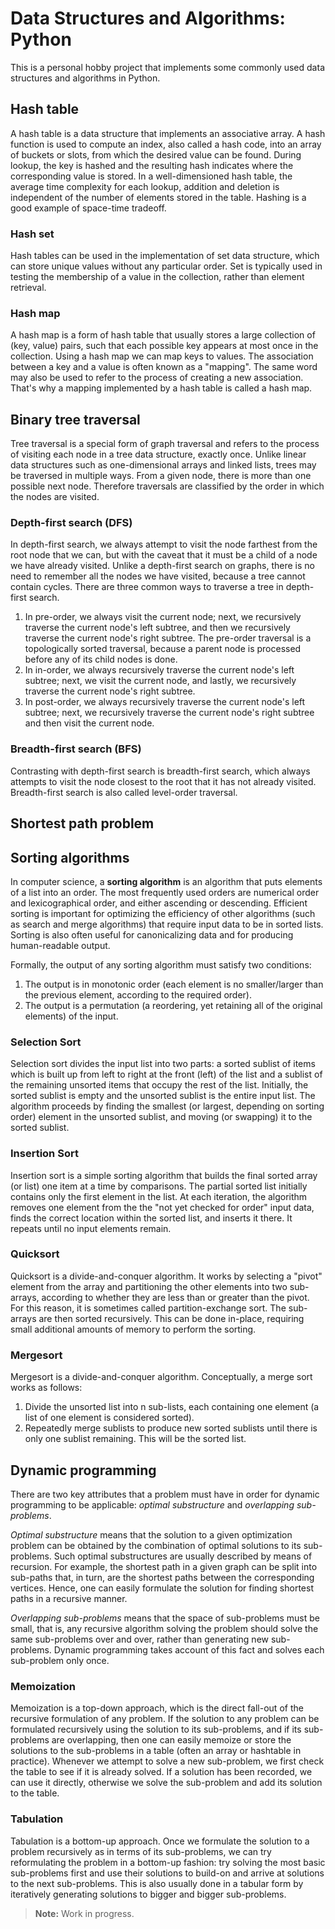 # Data Structures and Algorithms: Python

This is a personal hobby project that implements some commonly used data structures and algorithms in Python.

## Hash table

A hash table is a data structure that implements an associative array. A hash function is used to compute an index, also called a hash code, into an array of buckets or slots, from which the desired value can be found. During lookup, the key is hashed and the resulting hash indicates where the corresponding value is stored. In a well-dimensioned hash table, the average time complexity for each lookup, addition and deletion is independent of the number of elements stored in the table. Hashing is a good example of space-time tradeoff.

### Hash set
Hash tables can be used in the implementation of set data structure, which can store unique values without any particular order. Set is typically used in testing the membership of a value in the collection, rather than element retrieval.

### Hash map
A hash map is a form of hash table that usually stores a large collection of (key, value) pairs, such that each possible key appears at most once in the collection. Using a hash map we can map keys to values. The association between a key and a value is often known as a "mapping". The same word may also be used to refer to the process of creating a new association. That's why a mapping implemented by a hash table is called a hash map.

## Binary tree traversal

Tree traversal is a special form of graph traversal and refers to the process of visiting each node in a tree data structure, exactly once. Unlike linear data structures such as one-dimensional arrays and linked lists, trees may be traversed in multiple ways. From a given node, there is more than one possible next node. Therefore traversals are classified by the order in which the nodes are visited.

### Depth-first search (DFS)
In depth-first search, we always attempt to visit the node farthest from the root node that we can, but with the caveat that it must be a child of a node we have already visited. Unlike a depth-first search on graphs, there is no need to remember all the nodes we have visited, because a tree cannot contain cycles. There are three common ways to traverse a tree in depth-first search.

1. In pre-order, we always visit the current node; next, we recursively traverse the current node's left subtree, and then we recursively traverse the current node's right subtree. The pre-order traversal is a topologically sorted traversal, because a parent node is processed before any of its child nodes is done.
2. In in-order, we always recursively traverse the current node's left subtree; next, we visit the current node, and lastly, we recursively traverse the current node's right subtree.
3. In post-order, we always recursively traverse the current node's left subtree; next, we recursively traverse the current node's right subtree and then visit the current node.

### Breadth-first search (BFS)
Contrasting with depth-first search is breadth-first search, which always attempts to visit the node closest to the root that it has not already visited. Breadth-first search is also called level-order traversal.

## Shortest path problem

## Sorting algorithms

In computer science, a **sorting algorithm** is an algorithm that puts elements of a list into an order. The most frequently used orders are numerical order and lexicographical order, and either ascending or descending. Efficient sorting is important for optimizing the efficiency of other algorithms (such as search and merge algorithms) that require input data to be in sorted lists. Sorting is also often useful for canonicalizing data and for producing human-readable output.

Formally, the output of any sorting algorithm must satisfy two conditions:

1. The output is in monotonic order (each element is no smaller/larger than the previous element, according to the required order).
2. The output is a permutation (a reordering, yet retaining all of the original elements) of the input.

### Selection Sort
Selection sort divides the input list into two parts: a sorted sublist of items which is built up from left to right at the front (left) of the list and a sublist of the remaining unsorted items that occupy the rest of the list. Initially, the sorted sublist is empty and the unsorted sublist is the entire input list. The algorithm proceeds by finding the smallest (or largest, depending on sorting order) element in the unsorted sublist, and moving (or swapping) it to the sorted sublist.

### Insertion Sort
Insertion sort is a simple sorting algorithm that builds the final sorted array (or list) one item at a time by comparisons. The partial sorted list initially contains only the first element in the list. At each iteration, the algorithm removes one element from the the "not yet checked for order" input data, finds the correct location within the sorted list, and inserts it there. It repeats until no input elements remain.

### Quicksort
Quicksort is a divide-and-conquer algorithm. It works by selecting a "pivot" element from the array and partitioning the other elements into two sub-arrays, according to whether they are less than or greater than the pivot. For this reason, it is sometimes called partition-exchange sort. The sub-arrays are then sorted recursively. This can be done in-place, requiring small additional amounts of memory to perform the sorting.

### Mergesort
Mergesort is a divide-and-conquer algorithm. Conceptually, a merge sort works as follows:
1. Divide the unsorted list into n sub-lists, each containing one element (a list of one element is considered sorted).
2. Repeatedly merge sublists to produce new sorted sublists until there is only one sublist remaining. This will be the sorted list.

## Dynamic programming

There are two key attributes that a problem must have in order for dynamic programming to be applicable: _optimal substructure_ and _overlapping sub-problems_.

_Optimal substructure_ means that the solution to a given optimization problem can be obtained by the combination of optimal solutions to its sub-problems. Such optimal substructures are usually described by means of recursion. For example, the shortest path in a given graph can be split into sub-paths that, in turn, are the shortest paths between the corresponding vertices. Hence, one can easily formulate the solution for finding shortest paths in a recursive manner.

_Overlapping sub-problems_ means that the space of sub-problems must be small, that is, any recursive algorithm solving the problem should solve the same sub-problems over and over, rather than generating new sub-problems. Dynamic programming takes account of this fact and solves each sub-problem only once.

### Memoization
Memoization is a top-down approach, which is the direct fall-out of the recursive formulation of any problem. If the solution to any problem can be formulated recursively using the solution to its sub-problems, and if its sub-problems are overlapping, then one can easily memoize or store the solutions to the sub-problems in a table (often an array or hashtable in practice). Whenever we attempt to solve a new sub-problem, we first check the table to see if it is already solved. If a solution has been recorded, we can use it directly, otherwise we solve the sub-problem and add its solution to the table.

### Tabulation
Tabulation is a bottom-up approach. Once we formulate the solution to a problem recursively as in terms of its sub-problems, we can try reformulating the problem in a bottom-up fashion: try solving the most basic sub-problems first and use their solutions to build-on and arrive at solutions to the next sub-problems. This is also usually done in a tabular form by iteratively generating solutions to bigger and bigger sub-problems.

> **Note:** Work in progress. 
